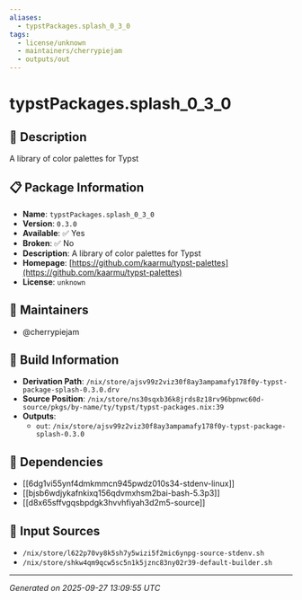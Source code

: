 ```yaml
---
aliases:
  - typstPackages.splash_0_3_0
tags:
  - license/unknown
  - maintainers/cherrypiejam
  - outputs/out
---
```


# typstPackages.splash_0_3_0

## 📝 Description

A library of color palettes for Typst

## 📋 Package Information

- **Name**: `typstPackages.splash_0_3_0`
- **Version**: `0.3.0`
- **Available**: ✅ Yes
- **Broken**: ✅ No
- **Description**: A library of color palettes for Typst
- **Homepage**: [https://github.com/kaarmu/typst-palettes](https://github.com/kaarmu/typst-palettes)
- **License**: `unknown`
## 👥 Maintainers

- @cherrypiejam


## 🔧 Build Information

- **Derivation Path**: `/nix/store/ajsv99z2viz30f8ay3ampamafy178f0y-typst-package-splash-0.3.0.drv`
- **Source Position**: `/nix/store/ns30sqxb36k8jrds8z18rv96bpnwc60d-source/pkgs/by-name/ty/typst/typst-packages.nix:39`
- **Outputs**:
  - `out`:  `/nix/store/ajsv99z2viz30f8ay3ampamafy178f0y-typst-package-splash-0.3.0`

## 🔗 Dependencies

- [[6dg1vi55ynf4dmkmmcn945pwdz010s34-stdenv-linux]]
- [[bjsb6wdjykafnkixq156qdvmxhsm2bai-bash-5.3p3]]
- [[d8x65sffvgqsbpdgk3hvvhfiyah3d2m5-source]]

## 📁 Input Sources

- `/nix/store/l622p70vy8k5sh7y5wizi5f2mic6ynpg-source-stdenv.sh`
- `/nix/store/shkw4qm9qcw5sc5n1k5jznc83ny02r39-default-builder.sh`

---
*Generated on 2025-09-27 13:09:55 UTC*
